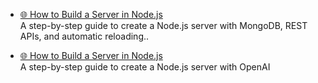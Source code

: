 - [🌐 How to Build a Server in Node.js](./Servers/01_how-to-build-server-in-nodejs/server/README.md)  
  A step-by-step guide to create a Node.js server with MongoDB, REST APIs, and automatic reloading..

- [🌐 How to Build a Server in Node.js](./Servers/04_how-to-integrate-OPENAI/README.md)  
  A step-by-step guide to create a Node.js server with OpenAI
